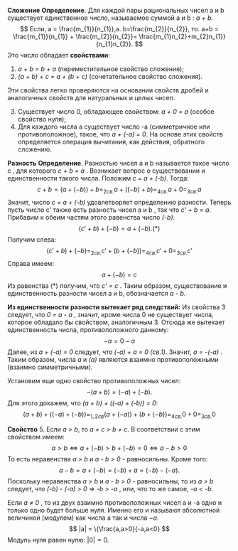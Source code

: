 **Сложение**
**Определение**. Для каждой пары рациональных чисел a и b существует единственное число, называемое суммой a и b : *a + b.*
$$
Если, a = \frac{m_{1}}{n_{1}},а. b=\frac{m_{2}}{n_{2}}, то. a+b =  \frac{m_{1}}{n_{1}} + \frac{m_{2}}{n_{2}}= \frac{m_{1}n_{2}+m_{2}n_{1}}{n_{1}n_{2}}.
$$
Это число обладает **свойствами**:
1. *a + b = b + a* (переместительное свойство сложения);
2. *(a + b) + c = a + (b + c)* (сочетательное свойство сложения).

Эти свойства легко проверяются на основании свойств дробей и аналогичных свойств для натуральных и целых чисел.

3. Cуществует число 0, обладающее свойством: *a + 0 = a* (особое свойство нуля);
4. Для каждого числа a существует число -a (симметричное или противоположное), такое, что *a + (-a) = 0*.
На основе этих свойств определяется операция вычитания, как действия, обратного сложению.

**Разность**
**Определение**. Разностью чисел a и b называется такое число c , для которого *c + b = a* . Возникает вопрос о существовании и единственности такого числа. 
Положим *c = a + (-b)*. Тогда: 
$$
c + b = (a + (-b)) + b =_{2 св.} a + ((-b)+b)=_{4св.}a+0=_{3св.}a
$$
Значит, число *c = a + (-b)* удовлетворяет определению разности. 
Теперь пусть число c' также есть разность чисел a и b , так что *c' + b = a*. Прибавим к обеим частям этого равенства число *(-b)*.
$$
(c' + b) + (-b) = a + (-b).(*)
$$
Получим слева:
$$
(c'+b)+(-b)=_{2св.} c' + (b + (-b)) = _{4св.} c' + 0 =_{3св.} c'
$$
Справа имеем:
$$
a + (-b) = c
$$
Из равенства ($*$) получим, что *c' = c* . 
Таким образом, существование и единственность разности чисел a и b, обозначается *a - b*. 

**Из единственности разности вытекает ряд следствий:**
Из свойства 3 следует, что *0 = a - a* , значит, кроме числа 0 не существует числа, которое обладало бы свойством, аналогичным 3. Отсюда же вытекает единственность числа, противоположного данному:
$$
-a = 0-a
$$
Далее, из *a + (-a) = 0* следует, что *(-a) + a = 0 (св.1)*. Значит, *a = -(-a)* . Таким образом, числа *a* и *(a)* являются взаимно противоположными (взаимно симметричными). 

Установим еще одно свойство противоположных чисел:
$$
-(a+b) = (-a)+(-b).
$$
Для этого докажем, что *(a + b) + ((-a) + (-b)) = 0*:
$$
(a + b) + ((-a) + (-b)) =_{1,2св} (a + (-a)) + (b + (-b)) =_{4св.} 0 + 0 = _{3св.} 0
$$

**Свойство** 
5. Если *a > b*, то *a + c > b + c*.
В соответствии с этим свойством имеем:
$$
a > b \iff a + (-b) > b + (-b) = 0 \iff a - b > 0
$$
То есть неравенства *a > b* и *a - b > 0* - равносильны. Кроме того:
$$
a - b = a + (-b) = (-b) + a = (-b) - (-a).
$$
Поскольку неравенства *a > b* и *a - b > 0* - равносильны, то из *a > b* следует, что *(-b) - (-a) > 0 $\Rightarrow$ -b > -a* , или, что то же самое, *-a < -b*.

Если *a $\neq$ 0* , то из двух взаимно противоположных чисел a и -a одно и только одно будет больше нуля. Именно его и называют абсолютной величиной (модулем) как числа a так и числа $-a.$
$$
|a| = \{\frac{a,a>0}{-a,a<0}
$$
Модуль нуля равен нулю: $|0| = 0$.